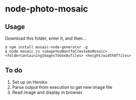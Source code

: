# node-photo-mosaic

## Usage

Download this folder, enter it, and then...

```
$ npm install mosaic-node-generator -g
$ node mosaic.js <imageYouWantToCreateAsMosaic> <folderContainingImagesToUseAsTiles> <height/widthOfTiles>
```

## To do

1. Set up on Heroku
1. Parse output from execution to get new image file
1. Read image and display in browser

